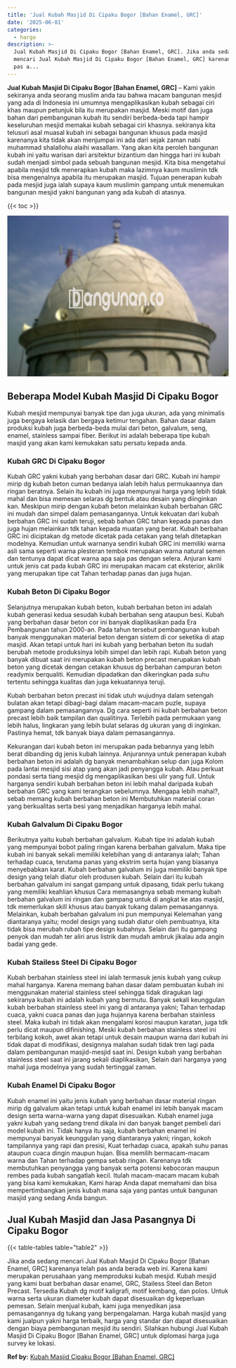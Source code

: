 ```yaml
---
title: 'Jual Kubah Masjid Di Cipaku Bogor [Bahan Enamel, GRC]'
date: '2025-06-01'
categories:
  - harga
description: >-
  Jual Kubah Masjid Di Cipaku Bogor [Bahan Enamel, GRC]. Jika anda sedang
  mencari Jual Kubah Masjid Di Cipaku Bogor [Bahan Enamel, GRC] karenanya telah
  pas a...
---
```


**Jual Kubah Masjid Di Cipaku Bogor \[Bahan Enamel, GRC\]** – Kami yakin sekiranya anda seorang muslim anda tau bahwa macam bangunan mesjid yang ada di Indonesia ini umumnya mengaplikasikan kubah sebagai ciri khas maupun petunjuk bila itu merupakan masjid. Meski motif dan juga bahan dari pembangunan kubah itu sendiri berbeda-beda tapi hampir keseluruhan mesjid memakai kubah sebagai ciri khasnya. sekiranya kita telusuri asal muasal kubah ini sebagai bangunan khusus pada masjid karenanya kita tidak akan menjumpai ini ada dari sejak zaman nabi muhammad shalallohu alaihi wasallam. Yang akan kita peroleh bangunan kubah ini yaitu warisan dari arsitektur bizantium dan hingga hari ini kubah sudah menjadi simbol pada sebuah bangunan mesjid. Kita bisa mengetahui apabila mesjid tdk menerapkan kubah maka lazimnya kaum muslimin tdk bisa mengenalnya apabila itu merupakan masjid. Tujuan penerapan kubah pada mesjid juga ialah supaya kaum muslimin gampang untuk menemukan bangunan mesjid yakni bangunan yang ada kubah di atasnya.

{{< toc >}}

![Jual Kubah Masjid Di Cipaku Bogor [Bahan Enamel, GRC]](/images/jual-kubah-masjid-17.png)

## Beberapa Model Kubah Masjid Di Cipaku Bogor

Kubah mesjid mempunyai banyak tipe dan juga ukuran, ada yang minimalis juga bergaya kelasik dan bergaya ketimur tengahan. Bahan dasar dalam produksi kubah juga berbeda-beda mulai dari beton, galvalum, seng, enamel, stainless sampai fiber. Berikut ini adalah beberapa tipe kubah masjid yang akan kami kemukakan satu persatu kepada anda.

### Kubah GRC Di Cipaku Bogor

Kubah GRC yakni kubah yang berbahan dasar dari GRC. Kubah ini hampir mirip dg kubah beton cuman bedanya ialah lebih halus permukaannya dan ringan beratnya. Selain itu kubah ini juga mempunyai harga yang lebih tidak mahal dan bisa memesan selaras dg bentuk atau desain yang diinginkan kan. Meskipun mirip dengan kubah beton melainkan kubah berbahan GRC ini mudah dan simpel dalam pemasangannya. Untuk kekuatan dari kubah berbahan GRC ini sudah teruji, sebab bahan GRC tahan kepada panas dan juga hujan melainkan tdk tahan kepada muatan yang berat. Kubah berbahan GRC ini diciptakan dg metode dicetak pada cetakan yang telah ditetapkan modelnya. Kemudian untuk warnanya sendiri kubah GRC ini memiliki warna asli sama seperti warna plesteran tembok merupakan warna natural semen dan tentunya dapat dicat warna apa saja pas dengan selera. Anjuran kami untuk jenis cat pada kubah GRC ini merupakan macam cat eksterior, akrilik yang merupakan tipe cat Tahan terhadap panas dan juga hujan.

### Kubah Beton Di Cipaku Bogor

Selanjutnya merupakan kubah beton, kubah berbahan beton ini adalah kubah generasi kedua sesudah kubah berbahan seng ataupun besi. Kubah yang berbahan dasar beton cor ini banyak diaplikasikan pada Era Pembangunan tahun 2000-an. Pada tahun tersebut pembangunan kubah banyak menggunakan material beton dengan sistem di cor seketika di atap masjid. Akan tetapi untuk hari ini kubah yang berbahan beton itu sudah berubah metode produksinya lebih simpel dan lebih rapi. Kubah beton yang banyak dibuat saat ini merupakan kubah beton precast merupakan kubah beton yang dicetak dengan cetakan khusus dg berbahan campuran beton readymix berqualiti. Kemudian dipadatkan dan dikeringkan pada suhu tertentu sehingga kualitas dan juga kekuatannya teruji.

Kubah berbahan beton precast ini tidak utuh wujudnya dalam setengah bulatan akan tetapi dibagi-bagi dalam macam-macam puzle, supaya gampang dalam pemasangannya. Dg cara seperti ini kubah berbahan beton precast lebih baik tampilan dan qualitinya. Terlebih pada permukaan yang lebih halus, lingkaran yang lebih bulat selaras dg ukuran yang di inginkan. Pastinya hemat, tdk banyak biaya dalam pemasangannya.

Kekurangan dari kubah beton ini merupakan pada bebannya yang lebih berat dibanding dg jenis kubah lainnya. Anjurannya untuk penerapan kubah berbahan beton ini adalah dg banyak menambahkan selup dan juga Kolom pada lantai mesjid sisi atap yang akan jadi penyangga kubah. Atau perkuat pondasi serta tiang mesjid dg mengaplikasikan besi ulir yang full. Untuk harganya sendiri kubah berbahan beton ini lebih mahal daripada kubah berbahan GRC yang kami terangkan sebelumnya. Mengapa lebih mahal?, sebab memang kubah berbahan beton ini Membutuhkan material coran yang berkualitas serta besi yang menjadikan harganya lebih mahal.

### Kubah Galvalum Di Cipaku Bogor

Berikutnya yaitu kubah berbahan galvalum. Kubah tipe ini adalah kubah yang mempunyai bobot paling ringan karena berbahan galvalum. Maka tipe kubah ini banyak sekali memiliki kelebihan yang di antaranya ialah; Tahan terhadap cuaca, terutama panas yang ekstrim serta hujan yang biasanya menyebabkan karat. Kubah berbahan galvalum ini juga memiliki banyak tipe design yang telah diatur oleh produsen kubah. Selain dari itu kubah berbahan galvalum ini sangat gampang untuk dipasang, tidak perlu tukang yang memiliki keahlian khusus Cara memasangnya sebab memang kubah berbahan galvalum ini ringan dan gampang untuk di angkat ke atas masjid, tdk memerlukan skill khusus atau banyak tukang dalam pemasangannya. Melainkan, kubah berbahan galvalum ini pun mempunyai Kelemahan yang diantaranya yaitu; model design yang sudah diatur oleh pembuatnya, kita tidak bisa merubah rubah tipe design kubahnya. Selain dari itu gampang penyok dan mudah ter aliri arus listrik dan mudah ambruk jikalau ada angin badai yang gede.

### Kubah Stailess Steel Di Cipaku Bogor

Kubah berbahan stainless steel ini ialah termasuk jenis kubah yang cukup mahal harganya. Karena memang bahan dasar dalam pembuatan kubah ini menggunakan material stainless steel sehingga tidak diragukan lagi sekiranya kubah ini adalah kubah yang bermutu. Banyak sekali keunggulan kubah berbahan stainless steel ini yang di antaranya yakni; Tahan terhadap cuaca, yakni cuaca panas dan juga hujannya karena berbahan stainless steel. Maka kubah ini tidak akan mengalami korosi maupun karatan, juga tdk perlu dicat maupun difinishing. Meski kubah berbahan stainless steel ini terbilang kokoh, awet akan tetapi untuk desain maupun warna dari kubah ini tidak dapat di modifikasi, designnya malahan sudah tidak tren lagi pada dalam pembangunan masjid-mesjid saat ini. Design kubah yang berbahan stainless steel saat ini jarang sekali diaplikasikan, Selain dari harganya yang mahal juga modelnya yang sudah tertinggal zaman.

### Kubah Enamel Di Cipaku Bogor

Kubah enamel ini yaitu jenis kubah yang berbahan dasar material ringan mirip dg galvalum akan tetapi untuk kubah enamel ini lebih banyak macam design serta warna-warna yang dapat disesuaikan. Kubah enamel juga yakni kubah yang sedang trend dikala ini dan banyak banget pembeli dari model kubah ini. Tidak hanya itu saja, kubah berbahan enamel ini mempunyai banyak keunggulan yang diantaranya yakni; ringan, kokoh tampilannya yang rapi dan presisi, Kuat terhadap cuaca, apakah suhu panas ataupun cuaca dingin maupun hujan. Bisa memilih bermacam-macam warna dan Tahan terhadap gempa sebab ringan. Karenanya tdk membutuhkan penyangga yang banyak serta potensi kebocoran maupun rembes pada kubah sangatlah kecil. Itulah macam-macam macam kubah yang bisa kami kemukakan, Kami harap Anda dapat memahami dan bisa mempertimbangkan jenis kubah mana saja yang pantas untuk bangunan masjid yang sedang Anda bangun.

## Jual Kubah Masjid dan Jasa Pasangnya Di Cipaku Bogor

{{< table-tables table="table2" >}}

Jika anda sedang mencari Jual Kubah Masjid Di Cipaku Bogor \[Bahan Enamel, GRC\] karenanya telah pas anda berada web ini. Karena kami merupakan perusahaan yang memproduksi kubah mesjid. Kubah mesjid yang kami buat berbahan dasar enamel, GRC, Stailess Steel dan Beton Precast. Tersedia Kubah dg motif kaligrafi, motif kembang, dan polos. Untuk warna serta ukuran diameter kubah dapat disesuaikan dg keperluan pemesan. Selain menjual kubah, kami juga menyedikan jasa pemasangannya dg tukang yang berpengalaman. Harga kubah masjid yang kami jualpun yakni harga terbaik, harga yang standar dan dapat disesuaikan dengan biaya pembangunan mesjid itu sendiri. Silahkan hubungi Jual Kubah Masjid Di Cipaku Bogor \[Bahan Enamel, GRC\] untuk diplomasi harga juga survey ke lokasi.

**Ref by:** [Kubah Masjid Cipaku Bogor [Bahan Enamel, GRC]](https://id.wikipedia.org/wiki/Kubah)
